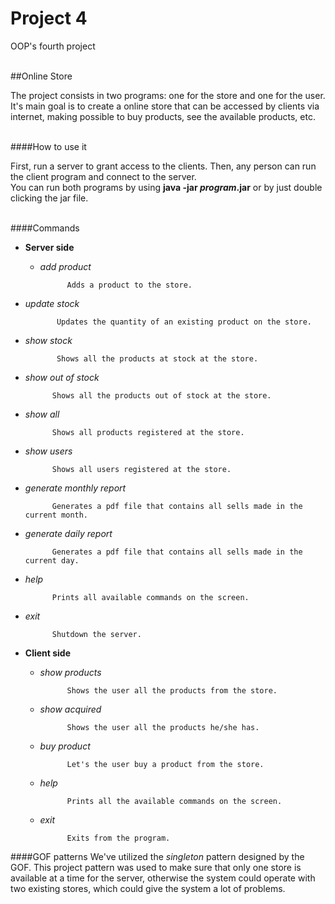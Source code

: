 # Project 4
OOP's fourth project<br><br>

##Online Store

The project consists in two programs: one for the store and one for the user.
It's main goal is to create a online store that can be accessed by clients via internet, making possible to 
buy products, see the available products, etc.<br><br>

####How to use it

First, run a server to grant access to the clients. Then, any person can run the client program and connect to the server.<br>
You can run both programs by using **java -jar *program*.jar** or by just double clicking the jar file.<br><br>

####Commands
* **Server side**
  * *add product*
  
              Adds a product to the store.
  
 * *update stock*
  
              Updates the quantity of an existing product on the store.
 
 * *show stock*
 
              Shows all the products at stock at the store.

  * *show out of stock*
  
              Shows all the products out of stock at the store.

  * *show all*

              Shows all products registered at the store.

  * *show users*

              Shows all users registered at the store.
              
  * *generate monthly report*

              Generates a pdf file that contains all sells made in the current month.

  * *generate daily report*
    
              Generates a pdf file that contains all sells made in the current day.

  * *help*
  
              Prints all available commands on the screen.

  * *exit*
    
              Shutdown the server.

* **Client side**
  * *show products*
          
              Shows the user all the products from the store.

  * *show acquired*
  
              Shows the user all the products he/she has.

  * *buy product*
  
              Let's the user buy a product from the store.

  * *help*
  
              Prints all the available commands on the screen.

  * *exit*
  
              Exits from the program.
    
####GOF patterns
We've utilized the *singleton* pattern designed by the GOF. This project pattern was used to make sure that only one store is available at a time for the server, otherwise the system could operate with two existing stores, which could give the system a lot of problems.
